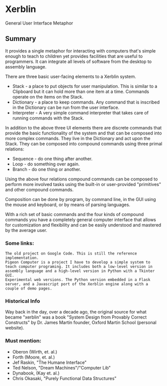 Xerblin
=======

General User Interface Metaphor

## Summary

It provides a single metaphor for interacting with computers that's simple enough to teach to children yet provides facilities that are useful to programmers. It can integrate all levels of software from the desktop to assembly language.

There are three basic user-facing elements to a Xerblin system.

*    Stack - a place to put objects for user manipulation. This is similar to a Clipboard but it can hold more than one item at a time. Commands operate on the items on the Stack.
*    Dictionary - a place to keep commands. Any command that is inscribed in the Dictionary can be run from the user interface.
*    Interpreter - A very simple command interpreter that takes care of running commands with the Stack.

In addition to the above three UI elements there are discrete commands that provide the basic functionality of the system and that can be composed into more complex commands. They live in the Dictionary and act upon the Stack. They can be composed into compound commands using three primal relations:

*    Sequence - do one thing after another.
*    Loop - do something over again.
*    Branch - do one thing or another.

Using the above four relations compound commands can be composed to perform more involved tasks using the built-in or user-provided "primitives" and other compound commands.

Composition can be done by program, by command line, in the GUI using the mouse and keyboard, or by means of parsing languages.

With a rich set of basic commands and the four kinds of compound commands you have a completely general computer interface that allows for customization and flexibility and can be easily understood and mastered by the average user.

### Some links:

    The old project on Google Code. This is still the reference implementation.
    Pigeon Computer is a project I have to develop a simple system to teach computer programing. It includes both a low-level version in assembly language and a high-level version in Python with a Tkinter GUI.
    Experimental web versions. The Python version embedded in a Flask server, and a Javascript port of the Xerblin engine along with a couple of demo pages.

### Historical Info

Way back in the day, over a decade ago, the original source for what became "xerblin" was a book "System Design from Provably Correct Constructs" by Dr. James Martin founder, Oxford Martin School (personal website).

### Must mention:

*   Oberon (Wirth, et. al.)
*   Forth (Moore, et. al.)
*   Jef Raskin, "The Humane Interface"
*   Ted Nelson, "Dream Machines"/"Computer Lib"
*   Dynabook, (Kay et. al.) 
*   Chris Okasaki, "Purely Functional Data Structures"


